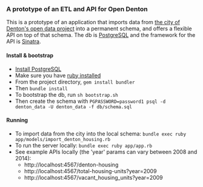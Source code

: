 ### A prototype of an ETL and API for Open Denton

This is a prototype of an application that imports data from [the city of Denton's open data project](http://data.cityofdenton.com/)
into a permanent schema, and offers a flexible API on top of that schema. The db is [PostgreSQL](https://www.postgresql.org/)
and the framework for the API is [Sinatra](http://www.sinatrarb.com/).

#### Install & bootstrap

- [Install PostgreSQL](http://www.postgresqltutorial.com/install-postgresql/)
- Make sure you have [ruby installed](https://www.ruby-lang.org/en/documentation/installation/)
- From the project directory, `gem install bundler`
- Then `bundle install`
- To bootstrap the db, run `sh bootstrap.sh`
- Then create the schema with `PGPASSWORD=password1 psql -d denton_data -U denton_data -f db/schema.sql`

#### Running

- To import data from the city into the local schema: `bundle exec ruby app/models/import_denton_housing.rb`
- To run the server locally: `bundle exec ruby app/app.rb`
- See example APIs locally (the 'year' params can vary between 2008 and 2014):
  - http://localhost:4567/denton-housing
  - http://localhost:4567/total-housing-units?year=2009
  - http://localhost:4567/vacant_housing_units?year=2009
